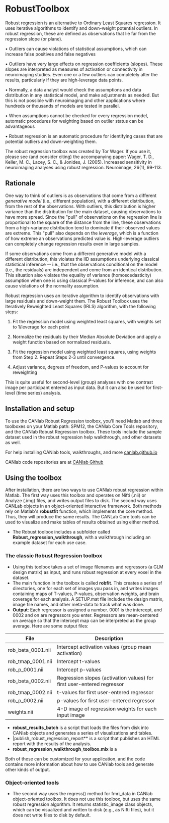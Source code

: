 # RobustToolbox

Robust regression is an alternative to Ordinary Least Squares regression. It uses iterative algorithms to identify and down-weight potential outliers. In robust regression, these are defined as observations that lie far from the regression slope (or plane).

• Outliers can cause violations of statistical assumptions, which can increase false positives and false negatives

• Outliers have very large effects on regression coefficients (slopes). These slopes are interpreted as measures of activation or connectivity in neuroimaging studies. Even one or a few outliers can completely alter the results, particularly if they are high-leverage data points.

• Normally, a data analyst would check the assumptions and data distribution in any statistical model, and make adjustments as needed. But this is not possible with neuroimaging and other applications where hundreds or thousands of models are tested in parallel.

• When assumptions cannot be checked for every regression model, automatic procedures for weighting based on outlier status can be advantageous

• Robust regression is an automatic procedure for identifying cases that are potential outliers and down-weighting them.

The robust regression toolbox was created by Tor Wager. If you use it, please see (and consider citing) the accompanying paper:
Wager, T. D., Keller, M. C., Lacey, S. C., & Jonides, J. (2005). Increased sensitivity in neuroimaging analyses using robust regression. Neuroimage, 26(1), 99-113.

## Rationale

One way to think of outliers is as observations that come from a different *generative model* (i.e., different population), with a different distribution, from the rest of the observations. With outliers, this distribution is higher variance than the distribution for the main dataset, causing observations to have more spread. Since the "pull" of observations on the regression line is proportional to the square of the distance from the line, these observations from a high-variance distribution tend to dominate if their observed values are extreme. This "pull" also depends on the *leverage*, which is a function of how extreme an observations predicted value is. High-leverage outliers can completely change regression results even in large samples.  

If some observations come from a different generative model with a different distribution, this violates the IID assumptions underlying classical statistical inference -- i.e., that the observations conditional on the model (i.e., the residuals) are independent and come from an identical distribution. This situation also violates the equality of variance (homoscedasticity) assumption when one is using classical P-values for inference, and can also cause violations of the normality assumption.  

Robust regression uses an iterative algorithm to identify observations with large residuals and down-weight them.
The Robust Toolbox uses the Iteratively Reweighted Least Squares (IRLS) algorithm, with the following steps:

1. Fit the regression model using weighted least squares, with weights set to 1/leverage for each point

2. Normalize the residuals by their Median Absolute Deviation and apply a weight function based on normalized residuals.

3. Fit the regression model using weighted least squares, using weights from Step 2.
   Repeat Steps 2-3 until convergence.

4. Adjust variance, degrees of freedom, and P-values to account for reweighting

This is quite useful for second-level (group) analyses with one contrast image per participant entered as input data. But it can also be used for first-level (time series) analysis.

## Installation and setup

To use the CANlab Robust Regression toolbox, you'll need Matlab and three toolboxes on your Matlab path: SPM12, the CANlab Core Tools repository, and the CANlab Robust Regression toolbox. These tools include the sample dataset used in the robust regression help walkthrough, and other datasets as well.

For help installing CANlab tools, walkthroughs, and more [canlab.github.io](https://canlab.github.io)

CANlab code repositories are at [CANlab Github](https://github.com/canlab)

## Using the toolbox

After installation, there are two ways to use CANlab robust regression within Matlab. The first way uses this toolbox and operates on Nifti (.nii) or Analyze (.img) files, and writes output files to disk. The second way uses CANLab objects in an object-oriented interactive framework. Both methods rely on Matlab's **robustfit** function, which implements the core method. Thus, they will produce the same results. The CANLab Core tools can be used to visualize and make tables of results obtained using either method.

- The Robust toolbox includes a subfolder called **Robust_regression_walkthrough**, with a walkthrough including an example dataset for each use case.


### The classic Robust Regression toolbox

- Using this toolbox takes a set of image filenames and regressors (a GLM design matrix) as input, and runs robust regression at every voxel in the dataset.  
- The main function in the toolbox is called **robfit**. This creates a series of directories, one for each set of images you pass in, and writes images containing maps of T-values, P-values, observation weights, and brain coverage for each analysis. A SETUP.mat file includes the design matrix, image file names, and other meta-data to track what was done.
- **Output**: Each regressor is assigned a number. 0001 is the intercept, and 0002 and on are regressors you enter.  Regressors are mean-centered on average so that the intercept map can be interpreted as the group average. Here are some output files:

| File                  | Description                                                                 |
| --------              | ------------------------------------------------------------                |
| rob_beta_0001.nii     | Intercept activation values (group mean activation)                         |
| rob_tmap_0001.nii     | Intercept t-values                                                          |
| rob_p_0001.nii        | Intercept p-values                                                          |
| rob_beta_0002.nii     | Regression slopes (activation values) for first user-entered regressor      |
| rob_tmap_0002.nii     | t-values for first user-entered regressor                                   |
| rob_p_0002.nii        | p-values for first user-entered regressor                                   |
| weights.nii           | 4-D image of regression weights for each input image                        |

- **robust_results_batch** is a script that loads the files from disk into CANlab objects and generates a series of visualizations and tables.
- |publish_robust_regression_report** is a script that publishes an HTML report with the results of the analysis.
- **robust_regression_walkthrough_toolbox.mlx** is a

Both of these can be customized for your application, and the code contains more information about how to use CANlab tools and generate other kinds of output.

### Object-oriented tools

- The second way uses the regress() method for fmri_data in CANlab object-oriented toolbox. It does not use this toolbox, but uses the same robust regression algorithm. It returns statistic_image class objects, which can be visualized and written to disk (e.g., as Nifti files), but it does not write files to disk by default.
